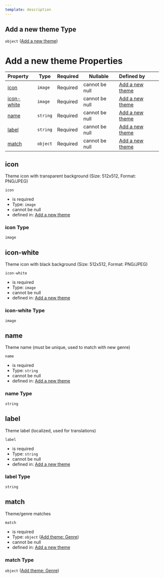 ```yaml
---
template: description
---
```


## Add a new theme Type

`object` ([Add a new theme](add-theme.md))

# Add a new theme Properties

| Property                  | Type     | Required | Nullable       | Defined by                                                                                                                         |
| :------------------------ | -------- | -------- | -------------- | :--------------------------------------------------------------------------------------------------------------------------------- |
| [icon](#icon)             | `image`  | Required | cannot be null | [Add a new theme](add-theme-properties-icon.md "http&#x3A;//www.city-game-studio.com/add.theme.json#/properties/icon")             |
| [icon-white](#icon-white) | `image`  | Required | cannot be null | [Add a new theme](add-theme-properties-icon-white.md "http&#x3A;//www.city-game-studio.com/add.theme.json#/properties/icon-white") |
| [name](#name)             | `string` | Required | cannot be null | [Add a new theme](add-theme-properties-name.md "http&#x3A;//www.city-game-studio.com/add.theme.json#/properties/name")             |
| [label](#label)           | `string` | Required | cannot be null | [Add a new theme](add-theme-properties-label.md "http&#x3A;//www.city-game-studio.com/add.theme.json#/properties/label")           |
| [match](#match)           | `object` | Required | cannot be null | [Add a new theme](add-theme-properties-add-theme-genre.md "http&#x3A;//www.city-game-studio.com/add.theme.json#/properties/match") |

## icon

Theme icon with transparent background (Size: 512x512, Format: PNG/JPEG)


`icon`

-   is required
-   Type: `image`
-   cannot be null
-   defined in: [Add a new theme](add-theme-properties-icon.md "http&#x3A;//www.city-game-studio.com/add.theme.json#/properties/icon")

### icon Type

`image`

## icon-white

Theme icon with black background (Size: 512x512, Format: PNG/JPEG)


`icon-white`

-   is required
-   Type: `image`
-   cannot be null
-   defined in: [Add a new theme](add-theme-properties-icon-white.md "http&#x3A;//www.city-game-studio.com/add.theme.json#/properties/icon-white")

### icon-white Type

`image`

## name

Theme name (must be unique, used to match with new genre)


`name`

-   is required
-   Type: `string`
-   cannot be null
-   defined in: [Add a new theme](add-theme-properties-name.md "http&#x3A;//www.city-game-studio.com/add.theme.json#/properties/name")

### name Type

`string`

## label

Theme label (localized, used for translations)


`label`

-   is required
-   Type: `string`
-   cannot be null
-   defined in: [Add a new theme](add-theme-properties-label.md "http&#x3A;//www.city-game-studio.com/add.theme.json#/properties/label")

### label Type

`string`

## match

Theme/genre matches


`match`

-   is required
-   Type: `object` ([Add theme: Genre](add-theme-properties-add-theme-genre.md))
-   cannot be null
-   defined in: [Add a new theme](add-theme-properties-add-theme-genre.md "http&#x3A;//www.city-game-studio.com/add.theme.json#/properties/match")

### match Type

`object` ([Add theme: Genre](add-theme-properties-add-theme-genre.md))
